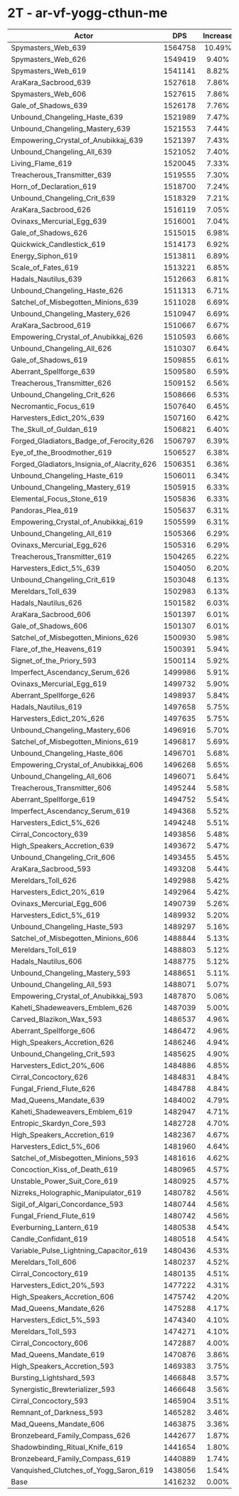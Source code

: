 # 2T - ar-vf-yogg-cthun-me
| Actor | DPS | Increase |
|---|:---:|:---:|
|Spymasters_Web_639|1564758|10.49%|
|Spymasters_Web_626|1549419|9.40%|
|Spymasters_Web_619|1541141|8.82%|
|AraKara_Sacbrood_639|1527618|7.86%|
|Spymasters_Web_606|1527615|7.86%|
|Gale_of_Shadows_639|1526178|7.76%|
|Unbound_Changeling_Haste_639|1521989|7.47%|
|Unbound_Changeling_Mastery_639|1521553|7.44%|
|Empowering_Crystal_of_Anubikkaj_639|1521397|7.43%|
|Unbound_Changeling_All_639|1521052|7.40%|
|Living_Flame_619|1520045|7.33%|
|Treacherous_Transmitter_639|1519555|7.30%|
|Horn_of_Declaration_619|1518700|7.24%|
|Unbound_Changeling_Crit_639|1518329|7.21%|
|AraKara_Sacbrood_626|1516119|7.05%|
|Ovinaxs_Mercurial_Egg_639|1516001|7.04%|
|Gale_of_Shadows_626|1515015|6.98%|
|Quickwick_Candlestick_619|1514173|6.92%|
|Energy_Siphon_619|1513811|6.89%|
|Scale_of_Fates_619|1513221|6.85%|
|Hadals_Nautilus_639|1512663|6.81%|
|Unbound_Changeling_Haste_626|1511313|6.71%|
|Satchel_of_Misbegotten_Minions_639|1511028|6.69%|
|Unbound_Changeling_Mastery_626|1510947|6.69%|
|AraKara_Sacbrood_619|1510667|6.67%|
|Empowering_Crystal_of_Anubikkaj_626|1510593|6.66%|
|Unbound_Changeling_All_626|1510307|6.64%|
|Gale_of_Shadows_619|1509855|6.61%|
|Aberrant_Spellforge_639|1509580|6.59%|
|Treacherous_Transmitter_626|1509152|6.56%|
|Unbound_Changeling_Crit_626|1508666|6.53%|
|Necromantic_Focus_619|1507640|6.45%|
|Harvesters_Edict_20%_639|1507160|6.42%|
|The_Skull_of_Guldan_619|1506821|6.40%|
|Forged_Gladiators_Badge_of_Ferocity_626|1506797|6.39%|
|Eye_of_the_Broodmother_619|1506527|6.38%|
|Forged_Gladiators_Insignia_of_Alacrity_626|1506351|6.36%|
|Unbound_Changeling_Haste_619|1506011|6.34%|
|Unbound_Changeling_Mastery_619|1505915|6.33%|
|Elemental_Focus_Stone_619|1505836|6.33%|
|Pandoras_Plea_619|1505637|6.31%|
|Empowering_Crystal_of_Anubikkaj_619|1505599|6.31%|
|Unbound_Changeling_All_619|1505366|6.29%|
|Ovinaxs_Mercurial_Egg_626|1505316|6.29%|
|Treacherous_Transmitter_619|1504265|6.22%|
|Harvesters_Edict_5%_639|1504050|6.20%|
|Unbound_Changeling_Crit_619|1503048|6.13%|
|Mereldars_Toll_639|1502983|6.13%|
|Hadals_Nautilus_626|1501582|6.03%|
|AraKara_Sacbrood_606|1501397|6.01%|
|Gale_of_Shadows_606|1501307|6.01%|
|Satchel_of_Misbegotten_Minions_626|1500930|5.98%|
|Flare_of_the_Heavens_619|1500391|5.94%|
|Signet_of_the_Priory_593|1500114|5.92%|
|Imperfect_Ascendancy_Serum_626|1499986|5.91%|
|Ovinaxs_Mercurial_Egg_619|1499732|5.90%|
|Aberrant_Spellforge_626|1498937|5.84%|
|Hadals_Nautilus_619|1497658|5.75%|
|Harvesters_Edict_20%_626|1497635|5.75%|
|Unbound_Changeling_Mastery_606|1496916|5.70%|
|Satchel_of_Misbegotten_Minions_619|1496817|5.69%|
|Unbound_Changeling_Haste_606|1496701|5.68%|
|Empowering_Crystal_of_Anubikkaj_606|1496268|5.65%|
|Unbound_Changeling_All_606|1496071|5.64%|
|Treacherous_Transmitter_606|1495244|5.58%|
|Aberrant_Spellforge_619|1494752|5.54%|
|Imperfect_Ascendancy_Serum_619|1494368|5.52%|
|Harvesters_Edict_5%_626|1494248|5.51%|
|Cirral_Concoctory_639|1493856|5.48%|
|High_Speakers_Accretion_639|1493672|5.47%|
|Unbound_Changeling_Crit_606|1493455|5.45%|
|AraKara_Sacbrood_593|1493208|5.44%|
|Mereldars_Toll_626|1492988|5.42%|
|Harvesters_Edict_20%_619|1492964|5.42%|
|Ovinaxs_Mercurial_Egg_606|1490739|5.26%|
|Harvesters_Edict_5%_619|1489932|5.20%|
|Unbound_Changeling_Haste_593|1489297|5.16%|
|Satchel_of_Misbegotten_Minions_606|1488844|5.13%|
|Mereldars_Toll_619|1488803|5.12%|
|Hadals_Nautilus_606|1488775|5.12%|
|Unbound_Changeling_Mastery_593|1488651|5.11%|
|Unbound_Changeling_All_593|1488071|5.07%|
|Empowering_Crystal_of_Anubikkaj_593|1487870|5.06%|
|Kaheti_Shadeweavers_Emblem_626|1487039|5.00%|
|Carved_Blazikon_Wax_593|1486537|4.96%|
|Aberrant_Spellforge_606|1486472|4.96%|
|High_Speakers_Accretion_626|1486246|4.94%|
|Unbound_Changeling_Crit_593|1485625|4.90%|
|Harvesters_Edict_20%_606|1484886|4.85%|
|Cirral_Concoctory_626|1484831|4.84%|
|Fungal_Friend_Flute_626|1484788|4.84%|
|Mad_Queens_Mandate_639|1484002|4.79%|
|Kaheti_Shadeweavers_Emblem_619|1482947|4.71%|
|Entropic_Skardyn_Core_593|1482728|4.70%|
|High_Speakers_Accretion_619|1482367|4.67%|
|Harvesters_Edict_5%_606|1481960|4.64%|
|Satchel_of_Misbegotten_Minions_593|1481616|4.62%|
|Concoction_Kiss_of_Death_619|1480965|4.57%|
|Unstable_Power_Suit_Core_619|1480925|4.57%|
|Nizreks_Holographic_Manipulator_619|1480782|4.56%|
|Sigil_of_Algari_Concordance_593|1480744|4.56%|
|Fungal_Friend_Flute_619|1480742|4.56%|
|Everburning_Lantern_619|1480538|4.54%|
|Candle_Confidant_619|1480518|4.54%|
|Variable_Pulse_Lightning_Capacitor_619|1480436|4.53%|
|Mereldars_Toll_606|1480237|4.52%|
|Cirral_Concoctory_619|1480135|4.51%|
|Harvesters_Edict_20%_593|1477222|4.31%|
|High_Speakers_Accretion_606|1475742|4.20%|
|Mad_Queens_Mandate_626|1475288|4.17%|
|Harvesters_Edict_5%_593|1474340|4.10%|
|Mereldars_Toll_593|1474271|4.10%|
|Cirral_Concoctory_606|1472887|4.00%|
|Mad_Queens_Mandate_619|1470876|3.86%|
|High_Speakers_Accretion_593|1469383|3.75%|
|Bursting_Lightshard_593|1466848|3.57%|
|Synergistic_Brewterializer_593|1466648|3.56%|
|Cirral_Concoctory_593|1465904|3.51%|
|Remnant_of_Darkness_593|1465282|3.46%|
|Mad_Queens_Mandate_606|1463875|3.36%|
|Bronzebeard_Family_Compass_626|1442677|1.87%|
|Shadowbinding_Ritual_Knife_619|1441654|1.80%|
|Bronzebeard_Family_Compass_619|1440889|1.74%|
|Vanquished_Clutches_of_Yogg_Saron_619|1438056|1.54%|
|Base|1416232|0.00%|
